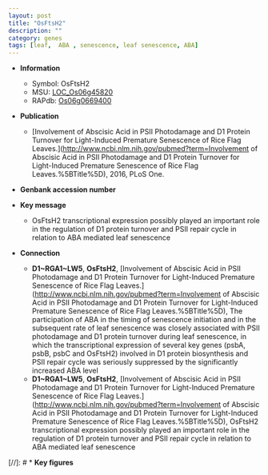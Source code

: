 ```yaml
---
layout: post
title: "OsFtsH2"
description: ""
category: genes
tags: [leaf,  ABA , senescence, leaf senescence, ABA]
---
```


* **Information**  
    + Symbol: OsFtsH2  
    + MSU: [LOC_Os06g45820](http://rice.plantbiology.msu.edu/cgi-bin/ORF_infopage.cgi?orf=LOC_Os06g45820)  
    + RAPdb: [Os06g0669400](http://rapdb.dna.affrc.go.jp/viewer/gbrowse_details/irgsp1?name=Os06g0669400)  

* **Publication**  
    + [Involvement of Abscisic Acid in PSII Photodamage and D1 Protein Turnover for Light-Induced Premature Senescence of Rice Flag Leaves.](http://www.ncbi.nlm.nih.gov/pubmed?term=Involvement of Abscisic Acid in PSII Photodamage and D1 Protein Turnover for Light-Induced Premature Senescence of Rice Flag Leaves.%5BTitle%5D), 2016, PLoS One.

* **Genbank accession number**  

* **Key message**  
    + OsFtsH2 transcriptional expression possibly played an important role in the regulation of D1 protein turnover and PSII repair cycle in relation to ABA mediated leaf senescence

* **Connection**  
    + __D1~RGA1~LW5__, __OsFtsH2__, [Involvement of Abscisic Acid in PSII Photodamage and D1 Protein Turnover for Light-Induced Premature Senescence of Rice Flag Leaves.](http://www.ncbi.nlm.nih.gov/pubmed?term=Involvement of Abscisic Acid in PSII Photodamage and D1 Protein Turnover for Light-Induced Premature Senescence of Rice Flag Leaves.%5BTitle%5D), The participation of ABA in the timing of senescence initiation and in the subsequent rate of leaf senescence was closely associated with PSII photodamage and D1 protein turnover during leaf senescence, in which the transcriptional expression of several key genes (psbA, psbB, psbC and OsFtsH2) involved in D1 protein biosynthesis and PSII repair cycle was seriously suppressed by the significantly increased ABA level
    + __D1~RGA1~LW5__, __OsFtsH2__, [Involvement of Abscisic Acid in PSII Photodamage and D1 Protein Turnover for Light-Induced Premature Senescence of Rice Flag Leaves.](http://www.ncbi.nlm.nih.gov/pubmed?term=Involvement of Abscisic Acid in PSII Photodamage and D1 Protein Turnover for Light-Induced Premature Senescence of Rice Flag Leaves.%5BTitle%5D), OsFtsH2 transcriptional expression possibly played an important role in the regulation of D1 protein turnover and PSII repair cycle in relation to ABA mediated leaf senescence

[//]: # * **Key figures**  


